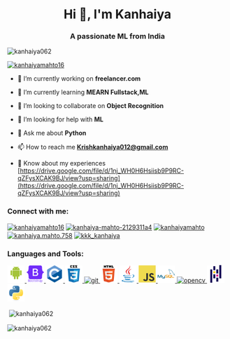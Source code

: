 <h1 align="center">Hi 👋, I'm Kanhaiya</h1>
<h3 align="center">A passionate ML from India</h3>

<p align="left"> <img src="https://komarev.com/ghpvc/?username=kanhaiya062&label=Profile%20views&color=0e75b6&style=flat" alt="kanhaiya062" /> </p>

<p align="left"> <a href="https://twitter.com/kanhaiyamahto16" target="blank"><img src="https://img.shields.io/twitter/follow/kanhaiyamahto16?logo=twitter&style=for-the-badge" alt="kanhaiyamahto16" /></a> </p>

- 🔭 I’m currently working on **freelancer.com**

- 🌱 I’m currently learning **MEARN Fullstack,ML**

- 👯 I’m looking to collaborate on **Object Recognition**

- 🤝 I’m looking for help with **ML**

- 💬 Ask me about **Python**

- 📫 How to reach me **Krishkanhaiya012@gmail.com**

- 📄 Know about my experiences [https://drive.google.com/file/d/1nj_WH0H6Hsiisb9P9RC-qZFysXCAK9BJ/view?usp=sharing](https://drive.google.com/file/d/1nj_WH0H6Hsiisb9P9RC-qZFysXCAK9BJ/view?usp=sharing)
<img src="https://i.pinimg.com/originals/e8/f4/53/e8f453469a3ec97ecd354df465d73913.gif" align="right" width="400"   alt="">

<h3 align="left">Connect with me:</h3>
<p align="left">
<a href="https://twitter.com/kanhaiyamahto16" target="blank"><img align="center" src="https://raw.githubusercontent.com/rahuldkjain/github-profile-readme-generator/master/src/images/icons/Social/twitter.svg" alt="kanhaiyamahto16" height="30" width="40" /></a>
<a href="https://linkedin.com/in/kanhaiya-mahto-2129311a4" target="blank"><img align="center" src="https://raw.githubusercontent.com/rahuldkjain/github-profile-readme-generator/master/src/images/icons/Social/linked-in-alt.svg" alt="kanhaiya-mahto-2129311a4" height="30" width="40" /></a>
<a href="https://kaggle.com/kanhaiyamahto" target="blank"><img align="center" src="https://raw.githubusercontent.com/rahuldkjain/github-profile-readme-generator/master/src/images/icons/Social/kaggle.svg" alt="kanhaiyamahto" height="30" width="40" /></a>
<a href="https://fb.com/kanhaiya.mahto.758" target="blank"><img align="center" src="https://raw.githubusercontent.com/rahuldkjain/github-profile-readme-generator/master/src/images/icons/Social/facebook.svg" alt="kanhaiya.mahto.758" height="30" width="40" /></a>
<a href="https://instagram.com/kkk_kanhaiya" target="blank"><img align="center" src="https://raw.githubusercontent.com/rahuldkjain/github-profile-readme-generator/master/src/images/icons/Social/instagram.svg" alt="kkk_kanhaiya" height="30" width="40" /></a>
</p>

<h3 align="left">Languages and Tools:</h3>
<p align="left"> <a href="https://developer.android.com" target="_blank" rel="noreferrer"> <img src="https://raw.githubusercontent.com/devicons/devicon/master/icons/android/android-original-wordmark.svg" alt="android" width="40" height="40"/> </a> <a href="https://getbootstrap.com" target="_blank" rel="noreferrer"> <img src="https://raw.githubusercontent.com/devicons/devicon/master/icons/bootstrap/bootstrap-plain-wordmark.svg" alt="bootstrap" width="40" height="40"/> </a> <a href="https://www.cprogramming.com/" target="_blank" rel="noreferrer"> <img src="https://raw.githubusercontent.com/devicons/devicon/master/icons/c/c-original.svg" alt="c" width="40" height="40"/> </a> <a href="https://www.w3schools.com/css/" target="_blank" rel="noreferrer"> <img src="https://raw.githubusercontent.com/devicons/devicon/master/icons/css3/css3-original-wordmark.svg" alt="css3" width="40" height="40"/> </a> <a href="https://git-scm.com/" target="_blank" rel="noreferrer"> <img src="https://www.vectorlogo.zone/logos/git-scm/git-scm-icon.svg" alt="git" width="40" height="40"/> </a> <a href="https://www.w3.org/html/" target="_blank" rel="noreferrer"> <img src="https://raw.githubusercontent.com/devicons/devicon/master/icons/html5/html5-original-wordmark.svg" alt="html5" width="40" height="40"/> </a> <a href="https://www.java.com" target="_blank" rel="noreferrer"> <img src="https://raw.githubusercontent.com/devicons/devicon/master/icons/java/java-original.svg" alt="java" width="40" height="40"/> </a> <a href="https://developer.mozilla.org/en-US/docs/Web/JavaScript" target="_blank" rel="noreferrer"> <img src="https://raw.githubusercontent.com/devicons/devicon/master/icons/javascript/javascript-original.svg" alt="javascript" width="40" height="40"/> </a> <a href="https://www.mysql.com/" target="_blank" rel="noreferrer"> <img src="https://raw.githubusercontent.com/devicons/devicon/master/icons/mysql/mysql-original-wordmark.svg" alt="mysql" width="40" height="40"/> </a> <a href="https://opencv.org/" target="_blank" rel="noreferrer"> <img src="https://www.vectorlogo.zone/logos/opencv/opencv-icon.svg" alt="opencv" width="40" height="40"/> </a> <a href="https://pandas.pydata.org/" target="_blank" rel="noreferrer"> <img src="https://raw.githubusercontent.com/devicons/devicon/2ae2a900d2f041da66e950e4d48052658d850630/icons/pandas/pandas-original.svg" alt="pandas" width="40" height="40"/> </a> <a href="https://www.python.org" target="_blank" rel="noreferrer"> <img src="https://raw.githubusercontent.com/devicons/devicon/master/icons/python/python-original.svg" alt="python" width="40" height="40"/> </a> </p>

<p>&nbsp;<img align="center" src="https://github-readme-stats.vercel.app/api?username=kanhaiya062&show_icons=true&locale=en" alt="kanhaiya062" /></p>

<p><img align="center" src="https://github-readme-streak-stats.herokuapp.com/?user=kanhaiya062&" alt="kanhaiya062" /></p>
